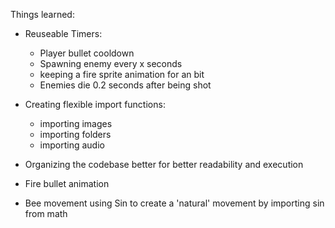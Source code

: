 Things learned:
- Reuseable Timers:
    - Player bullet cooldown
    - Spawning enemy every x seconds
    - keeping a fire sprite animation for an bit
    - Enemies die 0.2 seconds after being shot

- Creating flexible import functions:
    - importing images
    - importing folders
    - importing audio

- Organizing the codebase better for better readability and execution

- Fire bullet animation

- Bee movement using Sin to create a 'natural' movement by importing sin from math